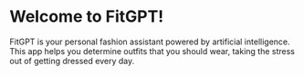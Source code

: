 # Welcome to FitGPT! 

FitGPT is your personal fashion assistant powered by artificial intelligence. This app helps you determine outfits that you should wear, taking the stress out of getting dressed every day. 
